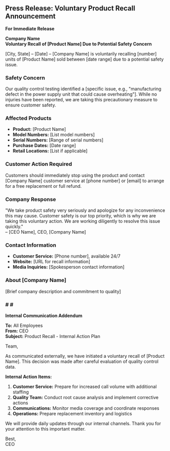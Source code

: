 ## Press Release: Voluntary Product Recall Announcement

**For Immediate Release**  

**Company Name**  
**Voluntary Recall of [Product Name] Due to Potential Safety Concern**  

[City, State] – [Date] – [Company Name] is voluntarily recalling [number] units of [Product Name] sold between [date range] due to a potential safety issue.  

### Safety Concern
Our quality control testing identified a [specific issue, e.g., "manufacturing defect in the power supply unit that could cause overheating"]. While no injuries have been reported, we are taking this precautionary measure to ensure customer safety.  

### Affected Products
- **Product:** [Product Name]
- **Model Numbers:** [List model numbers]
- **Serial Numbers:** [Range of serial numbers]
- **Purchase Dates:** [Date range]
- **Retail Locations:** [List if applicable]

### Customer Action Required
Customers should immediately stop using the product and contact [Company Name] customer service at [phone number] or [email] to arrange for a free replacement or full refund.  

### Company Response
"We take product safety very seriously and apologize for any inconvenience this may cause. Customer safety is our top priority, which is why we are taking this voluntary action. We are working diligently to resolve this issue quickly."  
– [CEO Name], CEO, [Company Name]  

### Contact Information
- **Customer Service:** [Phone number], available 24/7
- **Website:** [URL for recall information]
- **Media Inquiries:** [Spokesperson contact information]

### About [Company Name]
[Brief company description and commitment to quality]  

### # # #  

**Internal Communication Addendum**  

**To:** All Employees  
**From:** CEO  
**Subject:** Product Recall - Internal Action Plan  

Team,  

As communicated externally, we have initiated a voluntary recall of [Product Name]. This decision was made after careful evaluation of quality control data.  

**Internal Action Items:**  
1. **Customer Service:** Prepare for increased call volume with additional staffing  
2. **Quality Team:** Conduct root cause analysis and implement corrective actions  
3. **Communications:** Monitor media coverage and coordinate responses  
4. **Operations:** Prepare replacement inventory and logistics  

We will provide daily updates through our internal channels. Thank you for your attention to this important matter.  

Best,  
CEO
